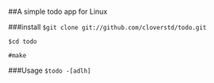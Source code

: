 ##A simple todo app for Linux

###install
`$git clone git://github.com/cloverstd/todo.git`

`$cd todo`

`#make`

###Usage
`$todo -[adlh]`

